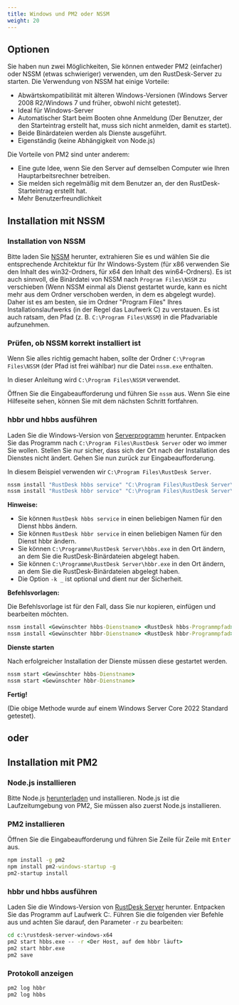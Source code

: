 ```yaml
---
title: Windows und PM2 oder NSSM
weight: 20
---
```


## Optionen
Sie haben nun zwei Möglichkeiten, Sie können entweder PM2 (einfacher) oder NSSM (etwas schwieriger) verwenden, um den RustDesk-Server zu starten.
Die Verwendung von NSSM hat einige Vorteile:
- Abwärtskompatibilität mit älteren Windows-Versionen (Windows Server 2008 R2/Windows 7 und früher, obwohl nicht getestet).
- Ideal für Windows-Server
- Automatischer Start beim Booten ohne Anmeldung (Der Benutzer, der den Starteintrag erstellt hat, muss sich nicht anmelden, damit es startet).
- Beide Binärdateien werden als Dienste ausgeführt.
- Eigenständig (keine Abhängigkeit von Node.js)

Die Vorteile von PM2 sind unter anderem:
- Eine gute Idee, wenn Sie den Server auf demselben Computer wie Ihren Hauptarbeitsrechner betreiben.
- Sie melden sich regelmäßig mit dem Benutzer an, der den RustDesk-Starteintrag erstellt hat.
- Mehr Benutzerfreundlichkeit

## Installation mit NSSM

### Installation von NSSM
Bitte laden Sie [NSSM](https://nssm.cc/release/nssm-2.24.zip) herunter, extrahieren Sie es und wählen
Sie die entsprechende Architektur für Ihr Windows-System (für x86 verwenden Sie den Inhalt des
win32-Ordners, für x64 den Inhalt des win64-Ordners). Es ist auch sinnvoll, die Binärdatei von NSSM
nach `Program Files\NSSM` zu verschieben (Wenn NSSM einmal als Dienst gestartet wurde, kann es nicht
mehr aus dem Ordner verschoben werden, in dem es abgelegt wurde). Daher ist es am besten, sie
im Ordner "Program Files" Ihres Installationslaufwerks (in der Regel das Laufwerk C) zu verstauen.
Es ist auch ratsam, den Pfad (z. B. `C:\Program Files\NSSM`) in die Pfadvariable aufzunehmen.


### Prüfen, ob NSSM korrekt installiert ist
Wenn Sie alles richtig gemacht haben, sollte der Ordner `C:\Program Files\NSSM` (der Pfad ist frei wählbar)
nur die Datei `nssm.exe` enthalten.

In dieser Anleitung wird `C:\Program Files\NSSM` verwendet.

Öffnen Sie die Eingabeaufforderung und führen Sie `nssm` aus. Wenn Sie eine Hilfeseite sehen, können Sie mit dem nächsten Schritt fortfahren.

### hbbr und hbbs ausführen
Laden Sie die Windows-Version von [Serverprogramm](https://github.com/rustdesk/rustdesk-server/releases) herunter.
Entpacken Sie das Programm nach `C:\Program Files\RustDesk Server` oder wo immer Sie wollen. Stellen Sie nur sicher,
dass sich der Ort nach der Installation des Dienstes nicht ändert. Gehen Sie nun zurück zur Eingabeaufforderung.

In diesem Beispiel verwenden wir `C:\Program Files\RustDesk Server`.
```cmd
nssm install "RustDesk hbbs service" "C:\Program Files\RustDesk Server\hbbs.exe" -r 0.0.0.0 -k _
nssm install "RustDesk hbbr service" "C:\Program Files\RustDesk Server\hbbr.exe" -k _
```
**Hinweise:**
- Sie können `RustDesk hbbs service` in einen beliebigen Namen für den Dienst hbbs ändern.
- Sie können `RustDesk hbbr service` in einen beliebigen Namen für den Dienst hbbr ändern.
- Sie können `C:\Programme\RustDesk Server\hbbs.exe` in den Ort ändern, an dem Sie die RustDesk-Binärdateien abgelegt haben.
- Sie können `C:\Programme\RustDesk Server\hbbr.exe` in den Ort ändern, an dem Sie die RustDesk-Binärdateien abgelegt haben.
- Die Option `-k _` ist optional und dient nur der Sicherheit.

**Befehlsvorlagen:**

Die Befehlsvorlage ist für den Fall, dass Sie nur kopieren, einfügen und bearbeiten möchten.

```cmd
nssm install <Gewünschter hbbs-Dienstname> <RustDesk hbbs-Programmpfad> <RustDesk hbbs-Parameter>
nssm install <Gewünschter hbbr-Dienstname> <RustDesk hbbr-Programmpfad> <RustDesk hbbr-Parameter>
```

**Dienste starten**

Nach erfolgreicher Installation der Dienste müssen diese gestartet werden.
```cmd
nssm start <Gewünschter hbbs-Dienstname>
nssm start <Gewünschter hbbr-Dienstname>
```

**Fertig!**

(Die obige Methode wurde auf einem Windows Server Core 2022 Standard getestet).

## oder

## Installation mit PM2

### Node.js installieren

Bitte Node.js [herunterladen](https://nodejs.org/dist/v16.14.2/node-v16.14.2-x86.msi) und installieren.
Node.js ist die Laufzeitumgebung von PM2, Sie müssen also zuerst Node.js installieren.

### PM2 installieren

Öffnen Sie die Eingabeaufforderung und führen Sie Zeile für Zeile mit <kbd>Enter</kbd> aus.

```cmd
npm install -g pm2
npm install pm2-windows-startup -g
pm2-startup install
```

### hbbr und hbbs ausführen

Laden Sie die Windows-Version von [RustDesk Server](https://github.com/rustdesk/rustdesk-server/releases) herunter. Entpacken Sie das Programm auf Laufwerk C:. Führen Sie die folgenden vier Befehle aus und achten Sie darauf, den Parameter `-r` zu bearbeiten:

```cmd
cd c:\rustdesk-server-windows-x64
pm2 start hbbs.exe -- -r <Der Host, auf dem hbbr läuft>
pm2 start hbbr.exe
pm2 save
```

### Protokoll anzeigen

```cmd
pm2 log hbbr
pm2 log hbbs
```
